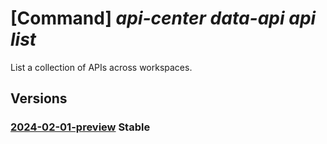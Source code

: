 # [Command] _api-center data-api api list_

List a collection of APIs across workspaces.

## Versions

### [2024-02-01-preview](/Resources/data-plane/apicenter.dataapi/L2FwaXM=/2024-02-01-preview.xml) **Stable**

<!-- data-plane:apicenter.dataapi /apis 2024-02-01-preview -->
